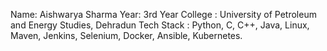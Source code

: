 Name: Aishwarya Sharma 
Year: 3rd Year 
College : University of Petroleum and Energy Studies, Dehradun 
Tech Stack : Python, C, C++, Java, Linux, Maven, Jenkins, Selenium, Docker, Ansible, Kubernetes.